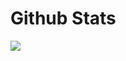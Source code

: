 # Github Stats
![](https://github-readme-stats.vercel.app/api?ReeceDonovan=anuraghazra&count_private=true)
